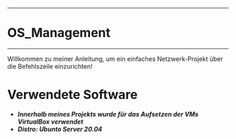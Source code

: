 ***
# OS_Management
***
Willkommen zu meiner Anleitung, um ein einfaches Netzwerk-Projekt über die Befehlszeile einzurichten!

# **Verwendete Software**
- ***Innerhalb meines Projekts wurde für das Aufsetzen der VMs VirtualBox verwendet***
- ***Distro: Ubunto Server 20.04***
